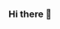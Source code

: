 ### Hi there 👋

<!--
**Priyamkeshwa/Priyamkeshwa** is a ✨ _special_ ✨ repository because its `README.md` (this file) appears on your GitHub profile.

Here are some ideas to get you started:

- 🔭 I’m currently working on ...
- 🌱 I’m currently learning JS and Web Dev
- 👯 I’m looking to collaborate on ...
- 🤔 I’m looking for help with CSS and design
- 💬 Ask me about ...
- 📫 How to reach me: ...
- 😄 Pronouns: ...
- ⚡ Fun fact: ...
-->
